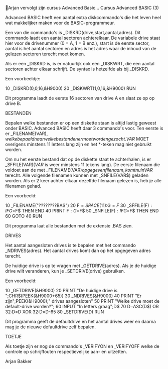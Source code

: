 Arjan vervolgt zijn cursus Advanced Basic...
    Cursus Advanced BASIC (3)


 Advanced BASIC heeft een aantal extra diskcommando's die het 
 leven heel wat makkelijker maken voor de BASIC-programmeur.

 Een van die commando's is _DISKRD(drive,start,aantal,adres).
 Dit commando laadt een aantal sectoren achterelkaar. De 
 variabele drive staat hier voor de drivenummer (0 = A, 1 = B
 enz.), start is de eerste sector, aantal is het aantal 
 sectoren en adres is het adres waar de inhoud van de gelezen 
 sectoren terecht moet komen.

 Als er een _DISKRD is, is er natuurlijk ook een _DISKWRT, 
 die een aantal sectoren achter elkaar schrijft. De syntax is
 hetzelfde als bij _DISKRD.

 Een voorbeeldje:

 10 _DISKRD(0,0,16,&H9000)
 20 _DISKWRT(1,0,16,&H9000)
 RUN
 
 Dit programma laadt de eerste 16 sectoren van drive A en 
 slaat ze op op drive B.


BESTANDEN

 Bepalen welke bestanden er op een diskette staan is altijd 
 lastig geweest onder BASIC. Advanced BASIC heeft daar 3 
 commando's voor. Ten eerste is er _FILENAME(VAR$), welke 
 bepaald naar welke bestanden er moet worden gezocht. VAR$ 
 MOET overigens minstens 11 letters lang zijn en het *-teken 
 mag niet gebruikt worden.

 Om nu het eerste bestand dat op de diskette staat te 
 achterhalen, is er _SFFILE(VAR$) (VAR$ is weer minstens 11 
 tekens lang). De eerste filenaam die voldoet aan de met 
 _FILENAME(VAR$) opgegeven filenaam, komt nu in VAR$ terecht.
 Alle volgende filenamen kunnen met _SNFILE(VAR$) geladen 
 worden. Als er 2 keer achter elkaar dezelfde filenaam 
 gelezen is, heb je alle filenamen gehad.

 Een voorbeeld:

 10 _FILENAME("????????BAS")
 20 F$=SPACE$(11):G$=F$
 30 _SFFILE(F$):IF G$=F$ THEN END
 40 PRINT F$:G$=F$
 50 _SNFILE(F$):IF G$=F$ THEN END
 60 GOTO 40
 RUN

 Dit programma laat alle bestanden met de extensie .BAS zien.


DRIVES

 Het aantal aangesloten drives is te bepalen met het commando
 _NDRIVES(adres). Het aantal drives komt dan op het opgegeven 
 adres terecht.

 De huidige drive is op te vragen met _GETDRIVE(adres). Als 
 je de huidige drive wilt veranderen, kun je _SETDRIVE(drive)
 gebruiken.

 Een voorbeeld:

 10 _GETDRIVE(&H9000)
 20 PRINT "De huidige drive is ";CHR$(PEEK(&H9000+65))
 30 _NDRIVES(&H9000)
 40 PRINT "Er zijn";PEEK(&H9000);" drives aangesloten"
 50 PRINT "Welke drive moet de default-drive worden?";
 60 INPUT "In letters graag";D$
 70 D=ASC(D$) OR 32:D=D XOR 32:D=D-65
 80 _SETDRIVE(D)
 RUN

 Dit programma geeft de defaultdrive en het aantal drives
 weer en daarna mag je de nieuwe defaultdrive zelf bepalen.


TOETJE

 Als toetje zijn er nog de commando's _VERIFYON en _VERIFYOFF
 welke de controle op schrijffouten respectievelijke aan- en
 uitzetten.


Arjan Bakker
